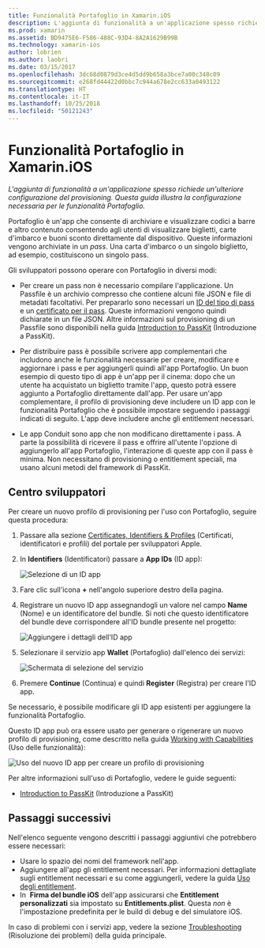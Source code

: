 ```yaml
---
title: Funzionalità Portafoglio in Xamarin.iOS
description: L'aggiunta di funzionalità a un'applicazione spesso richiede un'ulteriore configurazione del provisioning. Questa guida illustra la configurazione necessaria per le funzionalità Portafoglio.
ms.prod: xamarin
ms.assetid: BD9475E6-F586-488C-93D4-8A2A1629B99B
ms.technology: xamarin-ios
author: lobrien
ms.author: laobri
ms.date: 03/15/2017
ms.openlocfilehash: 3dc68d0879d3ce4d5dd9b658a3bce7a00c348c09
ms.sourcegitcommit: e268fd44422d0bbc7c944a678e2cc633a0493122
ms.translationtype: HT
ms.contentlocale: it-IT
ms.lasthandoff: 10/25/2018
ms.locfileid: "50121243"
---
```

# <a name="wallet-capabilities-in-xamarinios"></a>Funzionalità Portafoglio in Xamarin.iOS

_L'aggiunta di funzionalità a un'applicazione spesso richiede un'ulteriore configurazione del provisioning. Questa guida illustra la configurazione necessaria per le funzionalità Portafoglio._

Portafoglio è un'app che consente di archiviare e visualizzare codici a barre e altro contenuto consentendo agli utenti di visualizzare biglietti, carte d'imbarco e buoni sconto direttamente dal dispositivo. Queste informazioni vengono archiviate in un _pass_. Una carta d'imbarco o un singolo biglietto, ad esempio, costituiscono un singolo pass. 

Gli sviluppatori possono operare con Portafoglio in diversi modi:

*   Per creare un pass non è necessario compilare l'applicazione. Un Passfile è un archivio compresso che contiene alcuni file JSON e file di metadati facoltativi. Per prepararlo sono necessari un [ID del tipo di pass](~/ios/platform/passkit.md) e un [certificato per il pass](~/ios/platform/passkit.md). Queste informazioni vengono quindi dichiarate in un file JSON. Altre informazioni sul provisioning di un Passfile sono disponibili nella guida [Introduction to PassKit](~/ios/platform/passkit.md) (Introduzione a PassKit).

*   Per distribuire pass è possibile scrivere app complementari che includono anche le funzionalità necessarie per creare, modificare e aggiornare i pass e per aggiungerli quindi all'app Portafoglio. Un buon esempio di questo tipo di app è un'app per il cinema: dopo che un utente ha acquistato un biglietto tramite l'app, questo potrà essere aggiunto a Portafoglio direttamente dall'app. Per usare un'app complementare, il profilo di provisioning deve includere un ID app con le funzionalità Portafoglio che è possibile impostare seguendo i passaggi indicati di seguito. L'app deve includere anche gli entitlement necessari.

*   Le app Conduit sono app che non modificano direttamente i pass. A parte la possibilità di ricevere il pass e offrire all'utente l'opzione di aggiungerlo all'app Portafoglio, l'interazione di queste app con il pass è minima. Non necessitano di provisioning o entitlement speciali, ma usano alcuni metodi del framework di PassKit.

## <a name="developer-center"></a>Centro sviluppatori

Per creare un nuovo profilo di provisioning per l'uso con Portafoglio, seguire questa procedura:

1.  Passare alla sezione [Certificates, Identifiers & Profiles](https://developer.apple.com/account/ios/certificate/) (Certificati, identificatori e profili) del portale per sviluppatori Apple.
2.  In **Identifiers** (Identificatori) passare a **App IDs** (ID app): 
    
    ![Selezione di un ID app](wallet-capabilities-images/image17.png)

3.  Fare clic sull'icona **+** nell'angolo superiore destro della pagina.
4.  Registrare un nuovo ID app assegnandogli un valore nel campo **Name** (Nome) e un identificatore del bundle. Si noti che questo identificatore del bundle deve corrispondere all'ID bundle presente nel progetto:
   
    ![Aggiungere i dettagli dell'ID app](wallet-capabilities-images/image18.png)

5.  Selezionare il servizio app **Wallet** (Portafoglio) dall'elenco dei servizi:
    
    ![Schermata di selezione del servizio](wallet-capabilities-images/image19.png)

6.  Premere **Continue** (Continua) e quindi **Register** (Registra) per creare l'ID app.

Se necessario, è possibile modificare gli ID app esistenti per aggiungere la funzionalità Portafoglio.

Questo ID app può ora essere usato per generare o rigenerare un nuovo profilo di provisioning, come descritto nella guida [Working with Capabilities](~/ios/deploy-test/provisioning/capabilities/index.md) (Uso delle funzionalità):

![Uso del nuovo ID app per creare un profilo di provisioning](wallet-capabilities-images/image20.png)


Per altre informazioni sull'uso di Portafoglio, vedere le guide seguenti:

*   [Introduction to PassKit](~/ios/platform/passkit.md) (Introduzione a PassKit)
 
## <a name="next-steps"></a>Passaggi successivi
 
Nell'elenco seguente vengono descritti i passaggi aggiuntivi che potrebbero essere necessari:

* Usare lo spazio dei nomi del framework nell'app.
* Aggiungere all'app gli entitlement necessari. Per informazioni dettagliate sugli entitlement necessari e su come aggiungerli, vedere la guida [Uso degli entitlement](~/ios/deploy-test/provisioning/entitlements.md).
* In  **Firma del bundle iOS** dell'app assicurarsi che **Entitlement personalizzati** sia impostato su **Entitlements.plist**. Questa _non_ è l'impostazione predefinita per le build di debug e del simulatore iOS.

In caso di problemi con i servizi app, vedere la sezione [Troubleshooting](~/ios/deploy-test/provisioning/capabilities/index.md) (Risoluzione dei problemi) della guida principale.